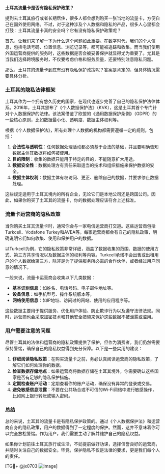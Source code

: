 **土耳其流量卡是否有隐私保护政策？**

提到去土耳其旅行或者长期居住，很多人都会想到购买一张当地的流量卡，方便自己在国外使用网络。不过，对于这种涉及个人数据和隐私的产品，很多人心里都会打鼓：土耳其流量卡真的安全吗？它有没有隐私保护政策呢？

首先，让我们来了解一下为什么这个问题如此重要。在数字时代，我们的个人信息，包括电话号码、位置信息、浏览记录等，都可能被追踪和收集。而当我们使用外国运营商提供的服务时，这些数据是否会被妥善保护就显得尤为重要了。尤其是当我们选择跨境服务时，不仅要考虑价格和服务质量，还要特别注意隐私问题。

那么，土耳其的流量卡到底有没有隐私保护政策呢？答案是肯定的，但具体情况需要具体分析。

### 土耳其的隐私法律框架

土耳其作为一个拥有悠久历史的国家，在现代也逐步完善了自己的隐私保护法律体系。2016年，土耳其颁布了《个人数据保护法》（KVK），这是土耳其首个专门针对个人数据保护的法律。该法案借鉴了欧盟的《通用数据保护条例》（GDPR）的一些核心原则，比如数据最小化、透明度、数据主体权利等。

根据《个人数据保护法》，所有处理个人数据的机构都需要遵循一定的规则，包括：

1. **合法性与透明性**：任何数据处理活动都必须基于合法的基础，并且要明确告知数据主体其数据将如何被使用。
2. **目的限制**：收集的数据只能用于特定的目的，不能随意扩大用途。
3. **数据安全性**：数据处理方有责任采取适当的技术和组织措施来保护数据的安全。
4. **数据主体权利**：数据主体有权访问、更正、删除自己的数据，并要求停止数据处理。

这些规定适用于土耳其境内的所有企业，无论它们是本地公司还是跨国公司。因此，如果你购买了土耳其的流量卡，你的数据处理应该符合上述标准。

### 流量卡运营商的隐私政策

当你购买土耳其流量卡时，通常你会与一家电信运营商打交道。这些运营商包括Turkcell、Vodafone Turkey和AVEA等。每家运营商都会有自己的隐私政策，明确说明它们如何收集、使用和保护用户的数据。

以Turkcell为例，它的隐私政策非常详细，涵盖了数据收集的范围、数据的使用方式、第三方共享情况以及数据主体的权利等内容。Turkcell承诺不会出售或出租用户的个人数据给第三方，除非是为了提供服务所必需的合作伙伴，或者经过用户同意的情况下。

一般来说，流量卡运营商会收集以下几类数据：

- **基本识别信息**：如姓名、电话号码、电子邮件地址等。
- **设备信息**：如手机型号、操作系统版本等。
- **网络使用信息**：如IP地址、访问过的网站、使用的应用程序等。

这些数据主要用于提供服务、优化用户体验、防止欺诈行为以及遵守法律法规。同时，运营商也会采取加密技术和其他安全措施来保护这些数据不被泄露或滥用。

### 用户需要注意的问题

尽管土耳其的法律和运营商的隐私政策提供了保护，但作为消费者，我们仍然需要保持警惕，确保自己的隐私权益得到充分保障。以下是一些实用的建议：

1. **仔细阅读隐私政策**：在购买流量卡之前，务必认真阅读运营商的隐私政策，了解它们如何处理你的数据。
2. **检查数据存储地点**：如果运营商将数据存储在土耳其境外，你需要确认这些国家是否有足够的隐私保护措施。
3. **定期检查账户活动**：定期查看你的账户活动，确保没有异常的登录或交易。
4. **避免敏感信息泄露**：不要在公共场合或不可信的Wi-Fi网络中进行敏感操作，比如网上银行转账或输入密码。

### 总结

总的来说，土耳其的流量卡是有隐私保护政策的。通过《个人数据保护法》和运营商自身的隐私政策，用户的数据得到了一定程度的保护。然而，这并不意味着你可以完全放松警惕。作为用户，我们需要主动了解并维护自己的隐私权益。

如果你计划前往土耳其旅行或生活，不妨提前做好功课，选择信誉良好的运营商，并随时关注自己的数据安全。毕竟，保护隐私不仅是法律的要求，更是我们每个人的责任。

[TG💪+ @jx0703 ![Image](https://github.com/user-attachments/assets/dbca1d08-cadb-493c-b0ec-ad6f7a83f270)]
